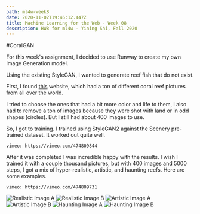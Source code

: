 ```yaml
---
path: ml4w-week8
date: 2020-11-02T19:46:12.447Z
title: Machine Learning for the Web - Week 08
description: HW8 for ml4w - Yining Shi, Fall 2020
---
```

#CoralGAN

For this week's assignment, I decided to use Runway to create my own Image Generation model.

Using the existing StyleGAN, I wanted to generate reef fish that do not exist. 

First, I found [this](https://www.coralreefimagebank.org/coral-reefs) website, which had a ton of different coral reef pictures from all over the world.

I tried to choose the ones that had a bit more color and life to them, I also had to remove a ton of images because they were shot with land or in odd shapes (circles). But I still had about 400 images to use.

So, I got to training. I trained using StyleGAN2 against the Scenery pre-trained dataset. It worked out quite well.

`vimeo: https://vimeo.com/474809844`

After it was completed I was incredible happy with the results. I wish I trained it with a couple thousand pictures, but with 400 images and 5000 steps, I got a mix of hyper-realistic, artistic, and haunting reefs. Here are some examples. 

`vimeo: https://vimeo.com/474809731`

![Realistic Image A](/../assets/ml4w/CG_RealisticA.jpg)
![Realistic Image B](/../assets/ml4w/CG_RealisticB.jpg)
![Artistic Image A](/../assets/ml4w/CG_ArtisticA.jpg)
![Artistic Image B](/../assets/ml4w/CG_ArtisticB.jpg)
![Haunting Image A](/../assets/ml4w/CG_hauntingA.jpg)
![Haunting Image B](/../assets/ml4w/CG_HauntingB.jpg)